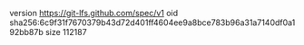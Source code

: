 version https://git-lfs.github.com/spec/v1
oid sha256:6c9f31f7670379b43d72d401ff4604ee9a8bce783b96a31a7140df0a192bb87b
size 112187
